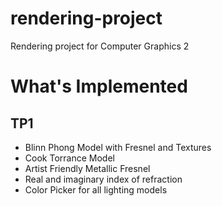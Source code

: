 # rendering-project
Rendering project for Computer Graphics 2

# What's Implemented

## TP1
- Blinn Phong Model with Fresnel and Textures
- Cook Torrance Model
- Artist Friendly Metallic Fresnel
- Real and imaginary index of refraction
- Color Picker for all lighting models
